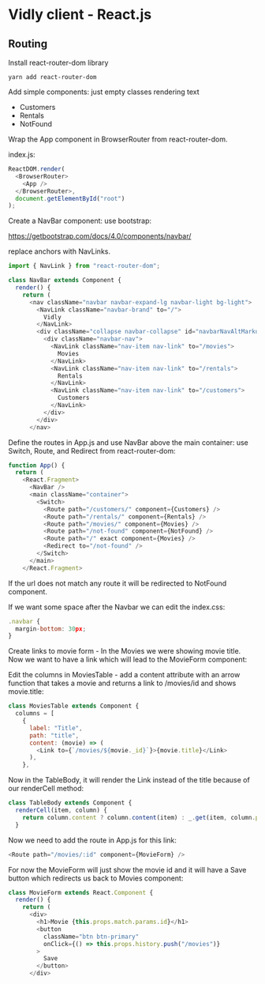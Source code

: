 # Vidly client - React.js

## Routing

Install react-router-dom library
```
yarn add react-router-dom
```

Add simple components: just empty classes rendering text
- Customers
- Rentals
- NotFound

Wrap the App component in BrowserRouter from react-router-dom.

index.js:
```javascript
ReactDOM.render(
  <BrowserRouter>
    <App />
  </BrowserRouter>,
  document.getElementById("root")
);
```

Create a NavBar component: use bootstrap: 

https://getbootstrap.com/docs/4.0/components/navbar/

replace anchors with NavLinks.

```javascript
import { NavLink } from "react-router-dom";

class NavBar extends Component {
  render() {
    return (
      <nav className="navbar navbar-expand-lg navbar-light bg-light">
        <NavLink className="navbar-brand" to="/">
          Vidly
        </NavLink>
        <div className="collapse navbar-collapse" id="navbarNavAltMarkup">
          <div className="navbar-nav">
            <NavLink className="nav-item nav-link" to="/movies">
              Movies
            </NavLink>
            <NavLink className="nav-item nav-link" to="/rentals">
              Rentals
            </NavLink>
            <NavLink className="nav-item nav-link" to="/customers">
              Customers
            </NavLink>
          </div>
        </div>
      </nav>
```

Define the routes in App.js and use NavBar above the main container: use Switch, Route, and Redirect from react-router-dom:

```javascript
function App() {
  return (
    <React.Fragment>
      <NavBar />
      <main className="container">
        <Switch>
          <Route path="/customers/" component={Customers} />
          <Route path="/rentals/" component={Rentals} />
          <Route path="/movies/" component={Movies} />
          <Route path="/not-found" component={NotFound} />
          <Route path="/" exact component={Movies} />
          <Redirect to="/not-found" />
        </Switch>
      </main>
    </React.Fragment>
```

If the url does not match any route it will be redirected to NotFound component.

If we want some space after the Navbar we can edit the index.css:
```javascript
.navbar {
  margin-bottom: 30px;
}
```

Create links to movie form - In the Movies we were showing movie title. Now we want to have a link which will lead to the MovieForm component:

Edit the columns in MoviesTable - add a content attribute with an arrow function that takes a movie and returns a link to /movies/id and shows movie.title:
```javascript
class MoviesTable extends Component {
  columns = [
    {
      label: "Title",
      path: "title",
      content: (movie) => (
        <Link to={`/movies/${movie._id}`}>{movie.title}</Link>
      ),
    },
```
Now in the TableBody, it will render the Link instead of the title because of our renderCell method:

```javascript
class TableBody extends Component {
  renderCell(item, column) {
    return column.content ? column.content(item) : _.get(item, column.path);
  }
```

Now we need to add the route in App.js for this link:

```javascript
<Route path="/movies/:id" component={MovieForm} />
```

For now the MovieForm will just show the movie id and it will have a Save button which redirects us back to Movies component:

```javascript
class MovieForm extends React.Component {
  render() {
    return (
      <div>
        <h1>Movie {this.props.match.params.id}</h1>
        <button
          className="btn btn-primary"
          onClick={() => this.props.history.push("/movies")}
        >
          Save
        </button>
      </div>
```